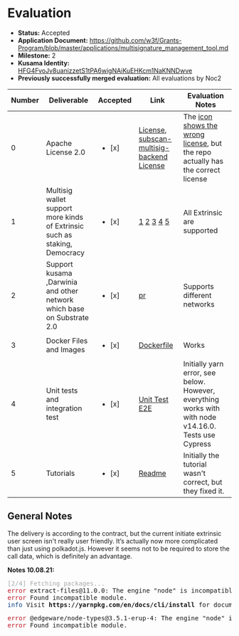 # Evaluation

- **Status:** Accepted
- **Application Document:** https://github.com/w3f/Grants-Program/blob/master/applications/multisignature_management_tool.md
- **Milestone:** 2
- **Kusama Identity:** [HFG4FvoJv8uanizzetS1tPA6wigNAiKuEHKcm1NaKNNDwve](https://polkascan.io/pre/kusama/account/HFG4FvoJv8uanizzetS1tPA6wigNAiKuEHKcm1NaKNNDwve)
- **Previously successfully merged evaluation:** All evaluations by Noc2

| Number | Deliverable | Accepted | Link | Evaluation Notes |
| --- | --- | --- | --- | --- |
| 0 | Apache License 2.0 | <ul><li>[x] </li></ul> | [License](https://github.com/itering/subscan-multisig-react/blob/master/LICENSE), [subscan-multisig-backend License](https://github.com/itering/subscan-multisig-backend/blob/master/LICENSE) | The [icon shows the wrong license](https://github.com/itering/subscan-multisig-react#subscan-multisig-ui---react), but the repo actually has the correct license |
| 1 | Multisig wallet support more kinds of Extrinsic such as staking, Democracy | <ul><li>[x] </li></ul> | [1](https://github.com/itering/subscan-multisig-react/commit/51bf80353820f989733aa0e9f188848691c7600c) [2](https://github.com/itering/subscan-multisig-react/commit/8dd5602fa53f502fff34d52cc3d41bfcf3e05cd4) [3](https://github.com/itering/subscan-multisig-react/commit/eec95e36cc40ade15c5fcf5c5edde0b08cef2b41) [4](https://github.com/itering/subscan-multisig-react/commit/6f111c7a75d28ae0eab8e15b5bca14a9bff55521) [5](https://github.com/itering/subscan-multisig-react/commit/2f3e638d6d7197ea35a2592405c6026750c9a8ff) | All Extrinsic are supported |
| 2 | Support kusama ,Darwinia and other network which base on Substrate 2.0 | <ul><li>[x] </li></ul> | [pr](https://github.com/itering/subscan-multisig-react/commit/20d2630204189756b1d5df831e79dba46343a252) | Supports different networks |
| 3 | Docker Files and Images | <ul><li>[x] </li></ul> | [Dockerfile](https://github.com/itering/subscan-multisig-react/blob/master/Dockerfile) | Works |
| 4 | Unit tests and integration test | <ul><li>[x] </li></ul> | [Unit Test](https://github.com/itering/subscan-multisig-react/tree/master/src/__tests__) [E2E](https://github.com/itering/subscan-multisig-react/tree/master/cypress) | Initially yarn error, see below. However, everything works with with node v14.16.0. Tests use Cypress  |
| 5 | Tutorials | <ul><li>[x] </li></ul> | [Readme](https://github.com/itering/subscan-multisig-react/blob/master/README.md) | Initially the tutorial wasn't correct, but they fixed it. |

## General Notes

The delivery is according to the contract, but the current initiate extrinsic user screen isn't really user friendly. It’s actually now more complicated than just using polkadot.js. However it seems not to be required to store the call data, which is definitely an advantage. 

**Notes 10.08.21:**
 
<pre><font color="#AAAAAA">[2/4] Fetching packages...</font>
<font color="#C01C28">error</font> extract-files@11.0.0: The engine &quot;node&quot; is incompatible with this module. Expected version &quot;^12.20 || &gt;= 14.13&quot;. Got &quot;14.9.0&quot;
<font color="#C01C28">error</font> Found incompatible module.
<font color="#12488B">info</font> Visit <b>https://yarnpkg.com/en/docs/cli/install</b> for documentation about this command.
</pre>


<pre><font color="#C01C28">error</font> @edgeware/node-types@3.5.1-erup-4: The engine &quot;node&quot; is incompatible with this module. Expected version &quot;^14.0.0&quot;. Got &quot;16.6.1&quot;
<font color="#C01C28">error</font> Found incompatible module.
</pre>